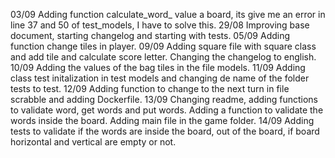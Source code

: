 03/09 Adding function calculate_word_ value a board, its give me an error in line 37 and 50 of test_models, I have to solve this.
29/08 Improving base document, starting changelog and starting with tests.
05/09 Adding function change tiles in player.
09/09 Adding square file with square class and add tile and calculate score letter. Changing the changelog to english.
10/09 Adding the values of the bag tiles in the file models.
11/09 Adding class test initalization in test models and changing de name of the folder tests to test.
12/09 Adding function to change to the next turn in file scrabble and adding Dockerfile.
13/09 Changing readme, adding functions to validate word, get words and put words. Adding a function to validate the words inside the board. Adding main file in the game folder.
14/09 Adding tests to validate if the words are inside the board, out of the board, if board horizontal and vertical are empty or not.